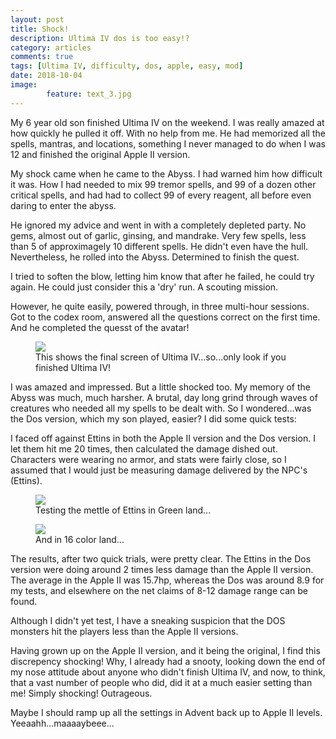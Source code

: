 ```yaml
---
layout: post
title: Shock!
description: Ultima IV dos is too easy!?
category: articles
comments: true
tags: [Ultima IV, difficulty, dos, apple, easy, mod]
date: 2018-10-04
image: 
        feature: text_3.jpg
---
```


My 6 year old son finished Ultima IV on the weekend. I was really amazed at how quickly he pulled it off. With no help from me. He had memorized all the spells, mantras, and locations, something I never managed to do when I was 12 and finished the original Apple II version.

My shock came when he came to the Abyss. I had warned him how difficult it was. How I had needed to mix 99 tremor spells, and 99 of a dozen other critical spells, and had had to collect 99 of every reagent, all before even daring to enter the abyss.

He ignored my advice and went in with a completely depleted party. No gems, almost out of garlic, ginsing, and mandrake. Very few spells, less than 5 of approximagely 10 different spells. He didn't even have the hull. 
Nevertheless, he rolled into the Abyss. Determined to finish the quest. 

I tried to soften the blow, letting him know that after he failed, he could try again. He could just consider this a 'dry' run. A scouting mission.

However, he quite easily, powered through, in three multi-hour sessions. Got to the codex room, answered all the questions correct on the first time. And he completed the quesst of the avatar!

<figure>
	<img class="ScrollRev" data-tilt src="/ultima-IV-trinity/images/ultima_IV_completed.png" />
	<figcaption>This shows the final screen of Ultima IV...so...only look if you finished Ultima IV!</figcaption>
</figure>

I was amazed and impressed. But a little shocked too. My memory of the Abyss was much, much harsher. A brutal, day long grind through waves of creatures who needed all my spells to be dealt with.
So I wondered...was the Dos version, which my son played, easier?
I did some quick tests:

I faced off against Ettins in both the Apple II version and the Dos version. I let them hit me 20 times, then calculated the damage dished out. Characters were wearing no armor, and stats were fairly close, so I assumed that I would just be measuring damage delivered by the NPC's (Ettins).

<figure>
	<img class="ScrollRev" data-tilt src="/ultima-IV-trinity/images/ETTIN_TEST_APPLE.png" />
	<figcaption>Testing the mettle of Ettins in Green land...</figcaption>
</figure>

<figure>
	<img class="ScrollRev" data-tilt src="/ultima-IV-trinity/images/ettin_test_dos.png" />
	<figcaption>And in 16 color land...</figcaption>
</figure>

The results, after two quick trials, were pretty clear. The Ettins in the Dos version were doing around 2 times less damage than the Apple II version. The average in the Apple II was 15.7hp, whereas the Dos was around 8.9 for my tests, and elsewhere on the net claims of 8-12 damage range can be found. 

Although I didn't yet test, I have a sneaking suspicion that the DOS monsters hit the players less than the Apple II versions.

Having grown up on the Apple II version, and it being the original, I find this discrepency shocking! Why, I already had a snooty, looking down the end of my nose attitude about anyone who didn't finish Ultima IV, and now, to think, that a vast number of people who did, did it at a much easier setting than me! Simply shocking! Outrageous.

Maybe I should ramp up all the settings in Advent back up to Apple II levels. Yeeaahh...maaaaybeee...



